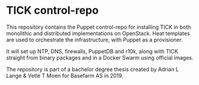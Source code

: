 # TICK control-repo

This repository contains the Puppet control-repo for installing TICK in both monolithic and distributed implementations on OpenStack. Heat templates are used to orchestrate the infrastructure, with Puppet as a provisioner.

It will set up NTP, DNS, firewalls, PuppetDB and r10k, along with TICK straight from binary packages and in a Docker Swarm using official images.

The repository is part of a bachelor degree thesis created by Adrian L Lange & Vetle T Moen for Basefarm AS in 2019.
